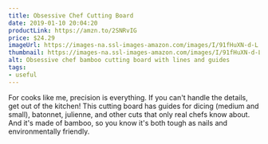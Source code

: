 ```yaml
---
title: Obsessive Chef Cutting Board
date: 2019-01-10 20:04:20
productLink: https://amzn.to/2SNRvIG
price: $24.29
imageUrl: https://images-na.ssl-images-amazon.com/images/I/91fHuXN-d-L._SX679_.jpg
thumbnail: https://images-na.ssl-images-amazon.com/images/I/91fHuXN-d-L._SR600,315_.jpg
alt: Obsessive chef bamboo cutting board with lines and guides
tags:
- useful
---
```


For cooks like me, precision is everything. If you can't handle the details, get out of the kitchen! This cutting board has guides for dicing (medium and small), batonnet, julienne, and other cuts that only real chefs know about. And it's made of bamboo, so you know it's both tough as nails and environmentally friendly.